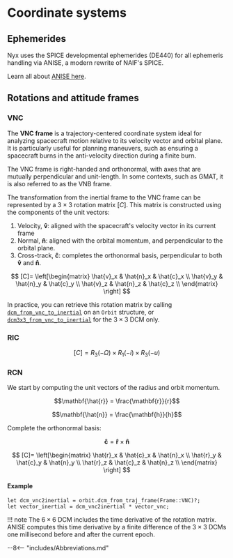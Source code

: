 # Coordinate systems

## Ephemerides

Nyx uses the SPICE developmental ephemerides (DE440) for all ephemeris handling via ANISE, a modern rewrite of NAIF's SPICE.

Learn all about [ANISE here](../../../anise/).

## Rotations and attitude frames

### VNC

The **VNC frame** is a trajectory-centered coordinate system ideal for analyzing spacecraft motion relative to its velocity vector and orbital plane. It is particularly useful for planning maneuvers, such as ensuring a spacecraft burns in the anti-velocity direction during a finite burn.

The VNC frame is right-handed and orthonormal, with axes that are mutually perpendicular and unit-length. In some contexts, such as GMAT, it is also referred to as the VNB frame.

The transformation from the inertial frame to the VNC frame can be represented by a $3 \times 3$ rotation matrix $[C]$. This matrix is constructed using the components of the unit vectors:

1. Velocity, $\mathbf{\hat{v}}$: aligned with the spacecraft's velocity vector in its current frame
2. Normal, $\mathbf{\hat{n}}$: aligned with the orbital momentum, and perpendicular to the orbital plane.
3. Cross-track, $\mathbf{\hat{c}}$: completes the orthonormal basis, perpendicular to both $\mathbf{\hat{v}}$ and $\mathbf{\hat{n}}$.

$$
[C]= \left[\begin{matrix} 
\hat{v}_x & \hat{n}_x & \hat{c}_x \\ 
\hat{v}_y & \hat{n}_y & \hat{c}_y \\ 
\hat{v}_z & \hat{n}_z & \hat{c}_z \\ 
\end{matrix} \right]
$$

In practice, you can retrieve this rotation matrix by calling [`dcm_from_vnc_to_inertial`](https://docs.rs/anise/latest/anise/astro/orbit/type.Orbit.html#method.dcm_from_vnc_to_inertial) on an `Orbit` structure, or [`dcm3x3_from_vnc_to_inertial`](https://docs.rs/anise/latest/anise/astro/orbit/type.Orbit.html#method.dcm3x3_from_vnc_to_inertial) for the $3 \times 3$ DCM only.

### RIC

$$
[C] = R_3(-\Omega)\times R_1(-i)\times R_3(-u)
$$


### RCN
We start by computing the unit vectors of the radius and orbit momentum.

$$\mathbf{\hat{r}} = \frac{\mathbf{r}}{r}$$

$$\mathbf{\hat{n}} = \frac{\mathbf{h}}{h}$$

Complete the orthonormal basis:

$$\mathbf{\hat{c}} = \mathbf{\hat{r}} \times \mathbf{\hat{n}}$$

$$
[C]= \left[\begin{matrix}
\hat{r}_x & \hat{c}_x & \hat{n}_x \\
\hat{r}_y & \hat{c}_y & \hat{n}_y \\
\hat{r}_z & \hat{c}_z & \hat{n}_z \\
\end{matrix}
\right]
$$

#### Example

```
let dcm_vnc2inertial = orbit.dcm_from_traj_frame(Frame::VNC)?;
let vector_inertial = dcm_vnc2inertial * vector_vnc;
```

!!! note
    The $6 \times 6$ DCM includes the time derivative of the rotation matrix. ANISE computes this time derivative by a finite difference of the $3 \times 3$ DCMs one millisecond before and after the current epoch.

--8<-- "includes/Abbreviations.md"